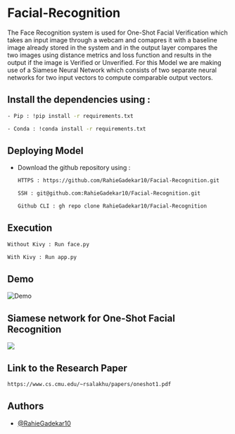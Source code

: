 # Facial-Recognition
The Face Recognition system is used for One-Shot Facial Verification which takes an input image through a webcam and comapres it with a baseline image already stored in the system and in the output layer compares the two images using distance metrics and loss function and results in the output if the image is Verified or Unverified. For this Model we are making use of a Siamese Neural Network which consists of two separate neural networks for two input vectors to compute comparable output vectors. 

## Install the dependencies using : 

```bash 
- Pip : !pip install -r requirements.txt
```
```bash
- Conda : !conda install -r requirements.txt
```


## Deploying Model 

- Download the github repository using : 
  ```bash
  HTTPS : https://github.com/RahieGadekar10/Facial-Recognition.git
  ```
  ```bash 
  SSH : git@github.com:RahieGadekar10/Facial-Recognition.git
  ```
  ```bash 
  Github CLI : gh repo clone RahieGadekar10/Facial-Recognition

  ```
## Execution
```bash 
Without Kivy : Run face.py
 ```
 ```bash
With Kivy : Run app.py
```

## Demo
![Demo](https://user-images.githubusercontent.com/68743282/148989567-6c7c614c-10e1-4411-b7b2-4727e7d2ac3d.gif)

## Siamese network for One-Shot Facial Recognition
<img src = "https://miro.medium.com/max/2000/1*0r9VQflnHkKn7O_82_59xg.jpeg"></img>

## Link to the Research Paper
```bash
https://www.cs.cmu.edu/~rsalakhu/papers/oneshot1.pdf
```

## Authors

- [@RahieGadekar10](https://www.github.com/RahieGadekar10)
